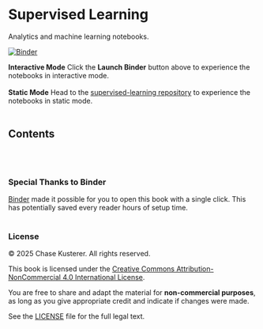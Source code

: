 # Supervised Learning
Analytics and machine learning notebooks.

[![Binder](https://mybinder.org/badge_logo.svg)](https://mybinder.org/v2/gh/chase-kusterer/supervised-learning/main?urlpath=tree&clear_cache=0)

__**Interactive Mode**__
Click the **Launch Binder** button above to experience the notebooks in interactive mode.
<br><br>
__**Static Mode**__
Head to the <a href="https://github.com/chase-kusterer/supervised-learning/">supervised-learning repository</a> to experience the notebooks in static mode.
<br><br>

## Contents

<br><br>

### Special Thanks to Binder
[Binder](https://mybinder.org/) made it possible for you to open this book with a single click. This has potentially saved every reader hours of setup time.
<br><br>

### License

© 2025 Chase Kusterer. All rights reserved.

This book is licensed under the 
[Creative Commons Attribution-NonCommercial 4.0 International License](https://creativecommons.org/licenses/by-nc/4.0/).

You are free to share and adapt the material for **non-commercial purposes**, 
as long as you give appropriate credit and indicate if changes were made.

See the [LICENSE](LICENSE) file for the full legal text.
